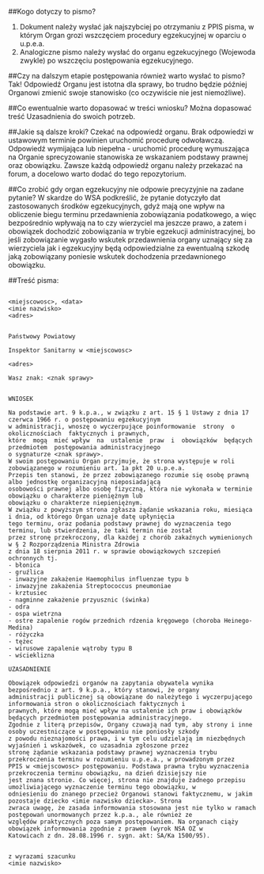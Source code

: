 ##Kogo dotyczy to pismo?
1. Dokument należy wysłać jak najszybciej po otrzymaniu z PPIS pisma, w którym Organ grozi wszczęciem procedury egzekucyjnej w oparciu o u.p.e.a.
2. Analogiczne pismo należy wysłać do organu egzekucyjnego (Wojewoda zwykle) po wszczęciu postępowania egzekucyjnego.

##Czy na dalszym etapie postępowania również warto wysłać to pismo?
Tak! Odpowiedź Organu jest istotna dla sprawy, bo trudno będzie później Organowi zmienić swoje stanowisko (co oczywiście nie jest niemożliwe).

##Co ewentualnie warto dopasować w treści wniosku?
Można dopasować treść Uzasadnienia do swoich potrzeb.

##Jakie są dalsze kroki?
Czekać na odpowiedź organu. Brak odpowiedzi w ustawowym terminie powinien uruchomić procedurę odwoławczą. Odpowiedź wymijająca lub niepełna - uruchomić procedurę wymuszająca na Organie sprecyzowanie stanowiska ze wskazaniem podstawy prawnej oraz obowiązku. Zawsze każdą odpowiedź organu należy przekazać na forum, a docelowo warto dodać do tego repozytorium.

##Co zrobić gdy organ egzekucyjny nie odpowie precyzyjnie na zadane pytanie?
W skardze do WSA podkreślić, że pytanie dotyczyło dat zastosowanych środków egzekucyjnych, gdyż mają one wpływ na obliczenie biegu terminu przedawnienia zobowiązania podatkowego, a więc bezpośrednio wpływają na to czy wierzyciel ma jeszcze prawo, a zatem i obowiązek dochodzić zobowiązania w trybie egzekucji administracyjnej, bo jeśli zobowiązanie wygasło wskutek przedawnienia organy uznający się za wierzyciela jak i egzekucyjny będą odpowiedzialne za ewentualną szkodę jaką zobowiązany poniesie wskutek dochodzenia przedawnionego obowiązku.

##Treść pisma:
```
                                                                <miejscowosc>, <data>
<imie nazwisko>
<adres>

                                                                Państwowy Powiatowy
                                                                Inspektor Sanitarny w <miejscowosc>
                                                                <adres>

Wasz znak: <znak sprawy>


WNIOSEK

Na podstawie art. 9 k.p.a., w związku z art. 15 § 1 Ustawy z dnia 17 czerwca 1966 r. o postępowaniu egzekucyjnym
w administracji, wnoszę o wyczerpujące poinformowanie  strony  o  okolicznościach  faktycznych i prawnych,
które  mogą  mieć wpływ  na  ustalenie  praw  i  obowiązków  będących  przedmiotem  postępowania administracyjnego
o sygnaturze <znak sprawy>.
W swoim postępowaniu Organ przyjmuje, że strona występuje w roli zobowiązanego w rozumieniu art. 1a pkt 20 u.p.e.a.
Przepis ten stanowi, że przez zobowiązanego rozumie się osobę prawną albo jednostkę organizacyjną nieposiadającą 
osobowości prawnej albo osobę fizyczną, która nie wykonała w terminie obowiązku o charakterze pieniężnym lub 
obowiązku o charakterze niepieniężnym.
W związku z powyższym strona zgłasza żądanie wskazania roku, miesiąca i dnia, od którego Organ uznaje datę upłynięcia
tego terminu, oraz podania podstawy prawnej do wyznaczenia tego terminu, lub stwierdzenia, że taki termin nie został
przez stronę przekroczony, dla każdej z chorób zakaźnych wymienionych w § 2 Rozporządzenia Ministra Zdrowia 
z dnia 18 sierpnia 2011 r. w sprawie obowiązkowych szczepień ochronnych tj.
- błonica
- gruźlica
- inwazyjne zakażenie Haemophilus influenzae typu b
- inwazyjne zakażenia Streptococcus pneumoniae
- krztusiec
- nagminne zakażenie przyusznic (świnka)
- odra
- ospa wietrzna
- ostre zapalenie rogów przednich rdzenia kręgowego (choroba Heinego-Medina)
- różyczka
- tężec
- wirusowe zapalenie wątroby typu B
- wścieklizna

UZASADNIENIE

Obowiązek odpowiedzi organów na zapytania obywatela wynika bezpośrednio z art. 9 k.p.a., który stanowi, że organy
administracji publicznej są obowiązane do należytego i wyczerpującego informowania stron o okolicznościach faktycznych i
prawnych, które mogą mieć wpływ na ustalenie ich praw i obowiązków będących przedmiotem postępowania administracyjnego.
Zgodnie z literą przepisów, Organy czuwają nad tym, aby strony i inne osoby uczestniczące w postępowaniu nie poniosły szkody
z powodu nieznajomości prawa, i w tym celu udzielają im niezbędnych wyjaśnień i wskazówek, co uzasadnia zgłoszone przez
stronę żądanie wskazania podstawy prawnej wyznaczenia trybu przekroczenia terminu w rozumieniu u.p.e.a., w prowadzonym przez
PPIS w <miejscowosc> postępowaniu. Podstawa prawna trybu wyznaczenia przekroczenia terminu obowiązku, na dzień dzisiejszy nie
jest znana stronie. Co więcej, strona nie znajduje żadnego przepisu umożliwiającego wyznaczenie terminu tego obowiązku, w
odniesieniu do znanego przecież Organowi stanowi faktycznemu, w jakim pozostaje dziecko <imie nazwisko dziecka>. Strona
zwraca uwagę, że zasada informowania stosowana jest nie tylko w ramach postępowań unormowanych przez k.p.a., ale również ze
względów praktycznych poza samym postępowaniem. Na organach ciąży obowiązek informowania zgodnie z prawem (wyrok NSA OZ w
Katowicach z dn. 28.08.1996 r. sygn. akt: SA/Ka 1500/95).


z wyrazami szacunku
<imie nazwisko>

```
